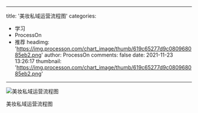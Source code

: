 
---
title: '美妆私域运营流程图'
categories: 
 - 学习
 - ProcessOn
 - 推荐
headimg: 'https://img.processon.com/chart_image/thumb/619c65277d9c080968085eb2.png'
author: ProcessOn
comments: false
date: 2021-11-23 13:26:17
thumbnail: 'https://img.processon.com/chart_image/thumb/619c65277d9c080968085eb2.png'
---

<div>   
<img class="thumb" alt="美妆私域运营流程图" src="https://img.processon.com/chart_image/thumb/619c65277d9c080968085eb2.png" referrerpolicy="no-referrer">
<p>美妆私域运营流程图</p>  
</div>
            